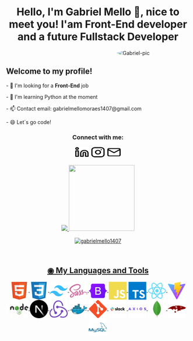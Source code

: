 <h1 align="center">Hello, I'm Gabriel Mello 🤝, nice to meet you! I'am Front-End developer and a future Fullstack Developer </h1>  
<img align="right" alt="Gabriel-pic" height="auto" width="200" style="border-radius:50%" src="https://cdn.discordapp.com/attachments/864302495957516318/1242894711266742354/435878738_18427443592042724_5478427199775380993_n_1.jpg?ex=664f7f67&is=664e2de7&hm=e49540586f3f0346e21b1022e2e3d9f81a2e9ca80d799892d2b8f9194e77b13f&">
<br/>
<h2>Welcome to my profile!</h2>
<p>- 🔭 I'm looking for a <strong>Front-End</strong> job</p>
<p>- 🌱 I'm learning Python at the moment</p>
<p>- 📫 Contact email: gabrielmellomoraes1407@gmail.com</p>
<p>- 😄 Let´s go code!</p>
<div align="center">
  <h3>Connect with me:</h3>
<a href="https://www.linkedin.com/in/gabrielmellomoraes/" target="_blank"><img src="https://github.com/feathericons/feather/blob/main/icons/linkedin.svg" alt="https://www.linkedin.com/in/gabrielmellomoraes/" height="30" width="40" /></a>
<a href="https://www.instagram.com/gabriel_mello_moraes/" target="_blank"><img src="https://github.com/feathericons/feather/blob/main/icons/instagram.svg" alt="https://www.instagram.com/gabriel_mello_moraes/" height="30" width="40" /></a>
<a href="mailto:gabrielmellomoraes1407@gmail.com" target="_blank"><img  src="https://github.com/feathericons/feather/blob/main/icons/mail.svg" alt="gabrielmellomoraes1407@gmail.com" height="30" width="40" /></a>
</div>

<br/>
<div align="center">
<a href="https://github.com/GabrielMello1407"/>
<img height="180em" src="https://github-readme-stats.vercel.app/api?username=gabrielmello1407&count_private=true&show_icons=true&theme=dracula"/>
<img height="180em" width="180em" src="https://github-readme-stats.vercel.app/api/top-langs/?username=gabrielmello1407&hide=contribs,prs&count_private=true&show_icons=true&theme=dracula"/>
  <p><img align="center" src="https://github-readme-streak-stats.herokuapp.com/?user=gabrielmello1407&" alt="gabrielmello1407" /></p>
</div>
<div style="display: inline_block" align="center"><br>
  <h2>◉ My Languages and Tools</h2>
  <img align="center" style="max-width: 100% alt="Gabriel-HTML" height="50" width="50" src="https://raw.githubusercontent.com/devicons/devicon/master/icons/html5/html5-original.svg">
  <img align="center" style="max-width: 100% alt="Gabriel-CSS" height="50" width="50" src="https://raw.githubusercontent.com/devicons/devicon/master/icons/css3/css3-original.svg">
  <img align="center" style="max-width: 100% alt="Gabriel-CSS" height="50" width="50" src="https://github.com/devicons/devicon/blob/master/icons/tailwindcss/tailwindcss-original.svg">
  <img align="center" style="max-width: 100% alt="Gabriel-CSS" height="50" width="50" src="https://github.com/devicons/devicon/blob/master/icons/sass/sass-original.svg">
  <img align="center" style="max-width: 100% alt="Gabriel-CSS" height="50" width="50" src="https://github.com/devicons/devicon/blob/master/icons/bootstrap/bootstrap-original.svg">
  <img align="center" style="max-width: 100% alt="Gabriel-Js" height="50" width="50" src="https://raw.githubusercontent.com/devicons/devicon/master/icons/javascript/javascript-plain.svg">
  <img align="center" style="max-width: 100% alt="Gabriel-Ts" height="50" width="50" src="https://raw.githubusercontent.com/devicons/devicon/master/icons/typescript/typescript-plain.svg">
  <img align="center" style="max-width: 100% alt="Gabriel-React" height="50" width="50" src="https://raw.githubusercontent.com/devicons/devicon/master/icons/react/react-original.svg">
  <img align="center" style="max-width: 100% alt="Gabriel-CSS" height="50" width="50" src="https://github.com/devicons/devicon/blob/master/icons/vitejs/vitejs-original.svg">
  <img align="center" style="max-width: 100% alt="Gabriel-CSS" height="50" width="50" src="https://github.com/devicons/devicon/blob/master/icons/nodejs/nodejs-original-wordmark.svg">
  <img align="center" style="max-width: 100% alt="Gabriel-CSS" height="50" width="50" src="https://github.com/devicons/devicon/blob/master/icons/nextjs/nextjs-original.svg">
  <img align="center" style="max-width: 100% alt="Gabriel-CSS" height="50" width="50" src="https://github.com/devicons/devicon/blob/master/icons/redux/redux-original.svg">
  <img align="center" style="max-width: 100% alt="Gabriel-CSS" height="50" width="50" src="https://github.com/devicons/devicon/blob/master/icons/docker/docker-original.svg">
  <img align="center" style="max-width: 100% alt="Gabriel-CSS" height="50" width="50" src="https://github.com/devicons/devicon/blob/master/icons/git/git-original.svg">
  <img align="center" style="max-width: 100% alt="Gabriel-CSS" height="50" width="50" src="https://github.com/devicons/devicon/blob/master/icons/slack/slack-original-wordmark.svg">
  <img align="center" style="max-width: 100% alt="Gabriel-CSS" height="50" width="50" src="https://github.com/devicons/devicon/blob/master/icons/axios/axios-plain-wordmark.svg">
  <img align="center" style="max-width: 100% alt="Gabriel-CSS" height="50" width="50" src="https://github.com/devicons/devicon/blob/master/icons/mongodb/mongodb-original.svg">
  <img align="center" style="max-width: 100% alt="Gabriel-CSS" height="50" width="50" src="https://github.com/devicons/devicon/blob/master/icons/mongoose/mongoose-original.svg">
  <img align="center" style="max-width: 100% alt="Gabriel-CSS" height="50" width="50" src="https://github.com/devicons/devicon/blob/master/icons/mysql/mysql-plain-wordmark.svg">
</div>
  
  
  ##
 
